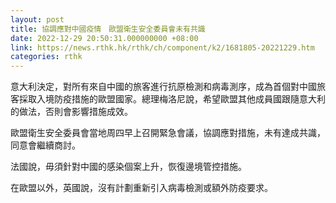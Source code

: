 ```yaml
---
layout: post
title: 協調應對中國疫情　歐盟衛生安全委員會未有共識
date: 2022-12-29 20:50:31.000000000 +08:00
link: https://news.rthk.hk/rthk/ch/component/k2/1681805-20221229.htm
categories: rthk
---
```


意大利決定，對所有來自中國的旅客進行抗原檢測和病毒測序，成為首個對中國旅客採取入境防疫措施的歐盟國家。總理梅洛尼說，希望歐盟其他成員國跟隨意大利的做法，否則會影響措施成效。

歐盟衛生安全委員會當地周四早上召開緊急會議，協調應對措施，未有達成共識，同意會繼續商討。

法國說，毋須針對中國的感染個案上升，恢復邊境管控措施。

在歐盟以外，英國說，沒有計劃重新引入病毒檢測或額外防疫要求。
